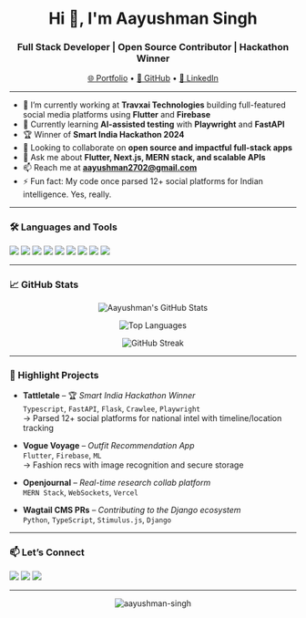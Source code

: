 <h1 align="center">Hi 👋, I'm Aayushman Singh</h1>
<h3 align="center">Full Stack Developer | Open Source Contributor | Hackathon Winner</h3>

<p align="center">
  <a href="https://www.aayushman.dev" target="_blank">🌐 Portfolio</a> •
  <a href="https://github.com/aayushman-singh" target="_blank">🐙 GitHub</a> •
  <a href="https://www.linkedin.com/in/aayushman-singh-zz" target="_blank">💼 LinkedIn</a>
</p>

---

- 🔭 I’m currently working at **Travxai Technologies** building full-featured social media platforms using **Flutter** and **Firebase**
- 🌱 Currently learning **AI-assisted testing** with **Playwright** and **FastAPI**
- 🏆 Winner of **Smart India Hackathon 2024**
- 👯 Looking to collaborate on **open source and impactful full-stack apps**
- 💬 Ask me about **Flutter, Next.js, MERN stack, and scalable APIs**
- 📫 Reach me at **aayushman2702@gmail.com**
- ⚡ Fun fact: My code once parsed 12+ social platforms for Indian intelligence. Yes, really.

---

### 🛠️ Languages and Tools

<p align="left">
  <img src="https://img.shields.io/badge/Dart-0175C2?style=flat&logo=dart&logoColor=white"/>
  <img src="https://img.shields.io/badge/Flutter-02569B?style=flat&logo=flutter&logoColor=white"/>
  <img src="https://img.shields.io/badge/JavaScript-F7DF1E?style=flat&logo=javascript&logoColor=black"/>
  <img src="https://img.shields.io/badge/TypeScript-007ACC?style=flat&logo=typescript&logoColor=white"/>
  <img src="https://img.shields.io/badge/React-61DAFB?style=flat&logo=react&logoColor=black"/>
  <img src="https://img.shields.io/badge/Next.js-000000?style=flat&logo=next.js&logoColor=white"/>
  <img src="https://img.shields.io/badge/Node.js-339933?style=flat&logo=node.js&logoColor=white"/>
  <img src="https://img.shields.io/badge/Firebase-FFCA28?style=flat&logo=firebase&logoColor=black"/>
  <img src="https://img.shields.io/badge/Django-092E20?style=flat&logo=django&logoColor=white"/>
</p>

---

### 📈 GitHub Stats

<p align="center">
  <img src="https://github-readme-stats.vercel.app/api?username=aayushman-singh&show_icons=true&theme=radical" alt="Aayushman's GitHub Stats" />
</p>

<p align="center">
  <img src="https://github-readme-stats.vercel.app/api/top-langs/?username=aayushman-singh&layout=compact&theme=radical" alt="Top Languages" />
</p>

<p align="center">
  <img src="https://github-readme-streak-stats.herokuapp.com/?user=aayushman-singh&theme=radical" alt="GitHub Streak" />
</p>

---

### 🧠 Highlight Projects

- **Tattletale** – 🏆 *Smart India Hackathon Winner*  
  `Typescript`, `FastAPI`, `Flask`, `Crawlee`, `Playwright`  
  → Parsed 12+ social platforms for national intel with timeline/location tracking

- **Vogue Voyage** – *Outfit Recommendation App*  
  `Flutter`, `Firebase`, `ML`  
  → Fashion recs with image recognition and secure storage

- **Openjournal** – *Real-time research collab platform*  
  `MERN Stack`, `WebSockets`, `Vercel`

- **Wagtail CMS PRs** – *Contributing to the Django ecosystem*  
  `Python`, `TypeScript`, `Stimulus.js`, `Django`

---

### 📫 Let’s Connect

<p align="left">
  <a href="mailto:aayushman2702@gmail.com"><img src="https://img.shields.io/badge/Gmail-D14836?style=flat&logo=gmail&logoColor=white"/></a>
  <a href="https://linkedin.com/in/aayushman-singh-zz"><img src="https://img.shields.io/badge/LinkedIn-blue?style=flat&logo=linkedin&logoColor=white"/></a>
  <a href="https://github.com/aayushman-singh"><img src="https://img.shields.io/badge/GitHub-100000?style=flat&logo=github&logoColor=white"/></a>
</p>

---

<p align="center">
  <img src="https://komarev.com/ghpvc/?username=aayushman-singh&label=Profile%20views&color=0e75b6&style=flat" alt="aayushman-singh" />
</p>
